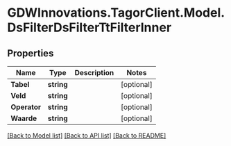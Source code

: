 # GDWInnovations.TagorClient.Model.DsFilterDsFilterTtFilterInner

## Properties

Name | Type | Description | Notes
------------ | ------------- | ------------- | -------------
**Tabel** | **string** |  | [optional] 
**Veld** | **string** |  | [optional] 
**Operator** | **string** |  | [optional] 
**Waarde** | **string** |  | [optional] 

[[Back to Model list]](../README.md#documentation-for-models) [[Back to API list]](../README.md#documentation-for-api-endpoints) [[Back to README]](../README.md)

